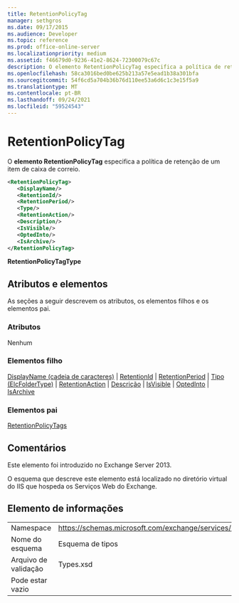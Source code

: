 ```yaml
---
title: RetentionPolicyTag
manager: sethgros
ms.date: 09/17/2015
ms.audience: Developer
ms.topic: reference
ms.prod: office-online-server
ms.localizationpriority: medium
ms.assetid: f46679d0-9236-41e2-8624-72300079c67c
description: O elemento RetentionPolicyTag especifica a política de retenção de um item de caixa de correio.
ms.openlocfilehash: 58ca3016bed0be625b213a57e5ead1b38a301bfa
ms.sourcegitcommit: 54f6cd5a704b36b76d110ee53a6d6c1c3e15f5a9
ms.translationtype: MT
ms.contentlocale: pt-BR
ms.lasthandoff: 09/24/2021
ms.locfileid: "59524543"
---
```

# <a name="retentionpolicytag"></a>RetentionPolicyTag

O **elemento RetentionPolicyTag** especifica a política de retenção de um item de caixa de correio. 
  
```XML
<RetentionPolicyTag>
   <DisplayName/>
   <RetentionId/>
   <RetentionPeriod/>
   <Type/>
   <RetentionAction/>
   <Description/>
   <IsVisible/>
   <OptedInto/>
   <IsArchive/>
</RetentionPolicyTag>
```

 **RetentionPolicyTagType**
## <a name="attributes-and-elements"></a>Atributos e elementos

As seções a seguir descrevem os atributos, os elementos filhos e os elementos pai.
  
### <a name="attributes"></a>Atributos

Nenhum
  
### <a name="child-elements"></a>Elementos filho

[DisplayName (cadeia de caracteres)](displayname-string.md)  |  [RetentionId](retentionid.md)  |  [RetentionPeriod](retentionperiod.md)  |  [Tipo (ElcFolderType)](type-elcfoldertype.md)  |  [RetentionAction](retentionaction.md)  |  [Descrição](description.md)  |  [IsVisible](isvisible.md)  |  [OptedInto](optedinto.md)  |  [IsArchive](isarchive.md)
  
### <a name="parent-elements"></a>Elementos pai

[RetentionPolicyTags](retentionpolicytags.md)
  
## <a name="remarks"></a>Comentários

Este elemento foi introduzido no Exchange Server 2013.
  
O esquema que descreve este elemento está localizado no diretório virtual do IIS que hospeda os Serviços Web do Exchange.
  
## <a name="element-information"></a>Elemento de informações

|||
|:-----|:-----|
|Namespace  <br/> |https://schemas.microsoft.com/exchange/services/2006/types  <br/> |
|Nome do esquema  <br/> |Esquema de tipos  <br/> |
|Arquivo de validação  <br/> |Types.xsd  <br/> |
|Pode estar vazio  <br/> ||
   

